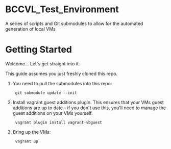 BCCVL_Test_Environment
======================

A series of scripts and Git submodules to allow for the automated generation of local VMs

Getting Started
=========================

Welcome... Let's get straight into it.

This guide assumes you just freshly cloned this repo.

1. You need to pull the submodules into this repo:

		git submodule update --init

2. Install vagrant guest additions plugin. This
ensures that your VMs guest additions are up to date - if you don't use this, you'll
need to manage the guest additions on your VMs yourself.

		vagrant plugin install vagrant-vbguest

3. Bring up the VMs:

		vagrant up
